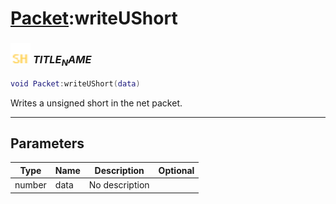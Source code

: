 # [Packet](../packet/README.md):writeUShort

### <img src="../../.gitbook/assets/shared.png" width="32" height="32" /> $TITLE_NAME$

```lua
void Packet:writeUShort(data)
```

Writes a unsigned short in the net packet.<br>

-----------------
## Parameters

| Type   | Name | Description | Optional |
| ------ | ---- | ----------- | -------: |
| number | data | No description |  |
